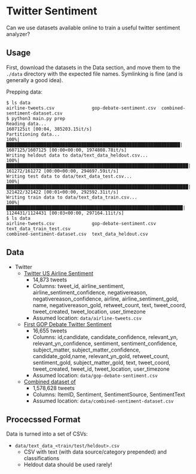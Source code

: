 
# Twitter Sentiment

Can we use datasets available online to train a useful twitter sentiment analyzer?

## Usage

First, download the datasets in the Data section, and move them to the `./data` directory with the expected file names.  Symlinking is fine (and is generally a good idea).

Prepping data:

```
$ ls data
airline-tweets.csv              gop-debate-sentiment.csv  combined-sentiment-dataset.csv
$ python3 main.py prep
Reading data...
1607125it [00:04, 385203.15it/s]
Partitioning data...
100%|█████████████████████████████████████████████████████████████████| 1607125/1607125 [00:00<00:00, 1974808.78it/s]
Writing heldout data to data/text_data_heldout.csv...
100%|████████████████████████████████████████████████████████████████████| 161272/161272 [00:00<00:00, 294697.59it/s]
Writing test data to data/text_data_test.csv...
100%|████████████████████████████████████████████████████████████████████| 321422/321422 [00:01<00:00, 292592.31it/s]
Writing train data to data/text_data_train.csv...
100%|██████████████████████████████████████████████████████████████████| 1124431/1124431 [00:03<00:00, 297164.11it/s]
$ ls data
airline-tweets.csv              gop-debate-sentiment.csv  text_data_train_test.csv
combined-sentiment-dataset.csv  text_data_heldout.csv

```

## Data

- Twitter
  - [Twitter US Airline Sentiment](https://www.kaggle.com/crowdflower/twitter-airline-sentiment)
    - 14,873 tweets
    - Columns: tweet_id, airline_sentiment, airline_sentiment_confidence, negativereason, negativereason_confidence, airline, airline_sentiment_gold, name, negativereason_gold, retweet_count, text, tweet_coord, tweet_created, tweet_location, user_timezone
    - Assumed location: `data/airline-tweets.csv`
  - [First GOP Debate Twitter Sentiment](https://www.kaggle.com/crowdflower/first-gop-debate-twitter-sentiment)
    - 16,655 tweets
    - Columns: id,candidate, candidate_confidence, relevant_yn, relevant_yn_confidence, sentiment, sentiment_confidence, subject_matter, subject_matter_confidence, candidate_gold,name, relevant_yn_gold, retweet_count, sentiment_gold, subject_matter_gold, text, tweet_coord, tweet_created, tweet_id, tweet_location, user_timezone
    - Assumed location: `data/gop-debate-sentiment.csv`
  - [Combined dataset of  ](http://thinknook.com/twitter-sentiment-analysis-training-corpus-dataset-2012-09-22/)
    - 1,578,628 tweets
    - Columns: ItemID, Sentiment, SentimentSource, SentimentText
    - Assumed location: `data/combined-sentiment-dataset.csv`


## Procecssed Format

Data is turned into a set of CSVs:

- `data/text_data_<train/test/heldout>.csv`
  - CSV with text (with data source/category prepended) and classifications
  - Heldout data should be used rarely!


